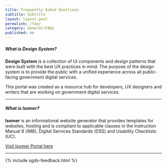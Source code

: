 ```yaml
---
title: Frequently Asked Questions
subtitle: Subtitle
layout: layout-post
permalink: /faq/
category: General/FAQs
published: no
---
```


##### What is Design System?

**Design System** is a collection of UI components and design patterns that were built with the best UX practices in mind. The purpose of the design system is to provide the public with a unified experience across all public-facing government digital services.

This portal was created as a resource hub for developers, UX designers and writers that are working on government digital services.

* * *

##### What is Isomer?

**Isomer** is an informational website generator that provides templates for websites, hosting and is compliant to applicable clauses in the Instruction Manual 8 (IM8), Digital Services Standards (DSS) and Usability Checklists (UC).

[Visit Isomer Portal here](https://isomer.gov.sg/)

* * *

{% include sgds-feedback.html %}
